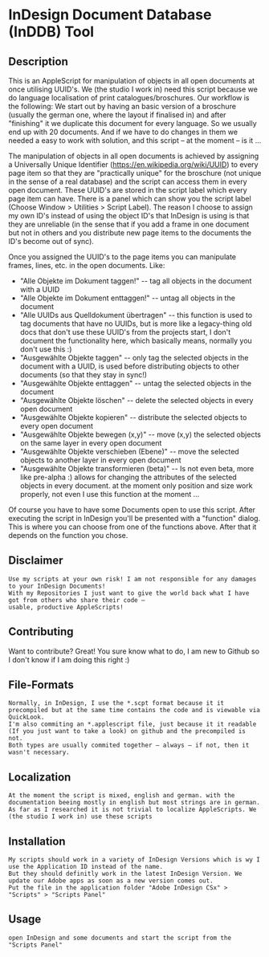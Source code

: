 InDesign Document Database (InDDB) Tool
=============

Description
-------
This is an AppleScript for manipulation of objects in all open documents at once utilising UUID's.
We (the studio I work in) need this script because we do language localisation of print catalogues/broschures.
Our workflow is the following:
We start out by having an basic version of a broschure (usually the german one, where the layout if finalised in) and after "finishing" it 
we duplicate this document for every language. So we usually end up with 20 documents. And if we have to do changes in them we needed a easy 
to work with solution, and this script – at the moment – is it ...

The manipulation of objects in all open documents is achieved by assigning a Universally Unique Identifier (https://en.wikipedia.org/wiki/UUID) 
to every page item so that they are "practically unique" for the broschure (not unique in the sense of a real database) and the script can 
access them in every open document. These UUID's are stored in the script label which every page item can have. There is a panel which can 
show you the script label (Choose Window > Utilities > Script Label). The reason I choose to assign my own ID's instead of using the object
ID's that InDesign is using is that they are unreliable (in the sense that if you add a frame in one document but not in others and you distribute 
new page items to the documents the ID's become out of sync).

Once you assigned the UUID's to the page items you can manipulate frames, lines, etc. in the open documents. Like:

* "Alle Objekte im Dokument taggen!" -- tag all objects in the document with a UUID
* "Alle Objekte im Dokument enttaggen!" -- untag all objects in the document
* "Alle UUIDs aus Quelldokument übertragen" -- this function is used to tag documents that have no UUIDs, but is more like a legacy-thing old docs that don't use these UUID's from the projects start, I don't document the functionality here, which basically means, normally you don't use this :)
* "Ausgewählte Objekte taggen" -- only tag the selected objects in the document with a UUID, is used before distributing objects to other documents (so that they stay in sync!)
* "Ausgewählte Objekte enttaggen" -- untag the selected objects in the document
* "Ausgewählte Objekte löschen" -- delete the selected objects in every open document
* "Ausgewählte Objekte kopieren" -- distribute the selected objects to every open document
* "Ausgewählte Objekte bewegen (x,y)" -- move (x,y) the selected objects on the same layer in every open document
* "Ausgewählte Objekte verschieben (Ebene)" -- move the selected objects to another layer in every open document
* "Ausgewählte Objekte transformieren (beta)" -- Is not even beta, more like pre-alpha :) allows for changing the attributes of the selected objects in every document. at the moment only position and size work properly, not even I use this function at the moment ...


Of course you have to have some Documents open to use this script.
After executing the script in InDesign you'll be presented with a "function" dialog.
This is where you can choose from one of the functions above.
After that it depends on the function you chose.



Disclaimer
-----
	Use my scripts at your own risk! I am not responsible for any damages to your InDesign Documents!
	With my Repositories I just want to give the world back what I have got from others who share their code – 
    usable, productive AppleScripts!

Contributing
------------
Want to contribute? Great! You sure know what to do, I am new to Github so I don't know if I am doing this right :)

File-Formats
-----------
    Normally, in InDesign, I use the *.scpt format because it it precompiled but at the same time contains the code and is viewable via QuickLook. 
    I'm also commiting an *.applescript file, just because it it readable (If you just want to take a look) on github and the precompiled is not.
    Both types are usually commited together – always – if not, then it wasn't necessary.
    
Localization
-----------
    At the moment the script is mixed, english and german. with the documentation beeing mostly in english but most strings are in german.
    As far as I researched it is not trivial to localize AppleScripts. We (the studio I work in) use these scripts

Installation
-----------
	My scripts should work in a variety of InDesign Versions which is wy I use the Application ID instead of the name.
	But they should definitly work in the latest InDesign Version. We update our Adobe apps as soon as a new version comes out.
    Put the file in the application folder "Adobe InDesign CSx" > "Scripts" > "Scripts Panel"

Usage
-----
    open InDesign and some documents and start the script from the "Scripts Panel"
